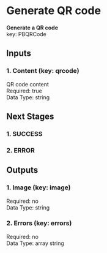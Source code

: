 # Generate QR code  
  
**Generate a QR code**  
key: PBQRCode  
## Inputs  
### 1. Content (key: qrcode)  
QR code content  
Required: true  
Data Type: string   
## Next Stages  
### 1. SUCCESS  
  
### 2. ERROR  
  
## Outputs  
### 1. Image (key: image)  
  
Required: no  
Data Type: string   
### 2. Errors (key: errors)  
  
Required: no  
Data Type: array string